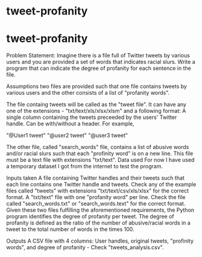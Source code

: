 # tweet-profanity
# tweet-profanity
Problem Statement:
Imagine there is a file full of Twitter tweets by various users and you are provided a set of words that indicates racial slurs. Write a program that can indicate the degree of profanity for each sentence in the file.

Assumptions
two files are provided such that one file contains tweets by various users and the other consists of a list of "profanity words".

The file containg tweets will be called as the "tweet file". It can have any one of the extensions - "txt/text/xls/xlsx/xlsm" and a following format: A single column containing the tweets preceeded by the users' Twitter handle. Can be with/without a header. For example,

"@User1 tweet"
"@user2 tweet"
"@user3 tweet"

The other file, called "search_words" file, contains a list of abusive words and/or racial slurs such that each "profinity word" is on a new line. This file must be a text file with extensions "txt/text".
Data used
For now I have used a temporary dataset I got from the internet to test the program.

Inputs taken
A file containing Twitter handles and their tweets such that each line contains one Twitter handle and tweets. Check any of the example files called "tweets" with extensions "txt/text/csv/xls/xlsx" for the correct format.
A "txt/text" file with one "profanity word" per line. Check the file called "search_words.txt" or "search_words.text" for the correct format.
Given these two files fulfilling the aforementioned requirements, the Python program identifies the degree of profanity per tweet. The degree of profanity is defined as the ratio of the number of abusive/racial words in a tweet to the total number of words in the times 100.

Outputs
A CSV file with 4 columns: User handles, original tweets, "profinity words", and degree of profanity - Check "tweets_analysis.csv".
